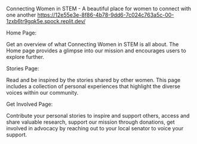 Connecting Women in STEM - A beautiful place for women to connect with one another
https://12e55e3e-8f86-4b78-9dd6-7c024c763a5c-00-1zxb6tr9gqk5e.spock.replit.dev/

Home Page:

Get an overview of what Connecting Women in STEM is all about. The Home page provides a glimpse into our mission and encourages users to explore further.

Stories Page:

Read and be inspired by the stories shared by other women. This page includes a collection of personal experiences that highlight the diverse voices within our community.

Get Involved Page:

Contribute your personal stories to inspire and support others, access and share valuable research, support our mission through donations, get involved in advocacy by reaching out to your local senator to voice your support.
